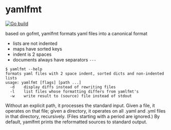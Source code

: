 # yamlfmt

[![Go build](https://github.com/stuart-warren/yamlfmt/workflows/Go/badge.svg)](https://github.com/stuart-warren/yamlfmt/actions)

based on gofmt, yamlfmt formats yaml files into a canonical format

* lists are not indented
* maps have sorted keys
* indent is 2 spaces
* documents always have separators `---`

```
$ yamlfmt --help
formats yaml files with 2 space indent, sorted dicts and non-indented lists
usage: yamlfmt [flags] [path ...]
  -d    display diffs instead of rewriting files
  -l    list files whose formatting differs from yamlfmt's
  -w    write result to (source) file instead of stdout
```

Without an explicit path, it processes the standard input. Given a file, it operates on that file; given a directory, it operates on all .yaml and .yml files in that directory, recursively. (Files starting with a period are ignored.) By default, yamlfmt prints the reformatted sources to standard output.
